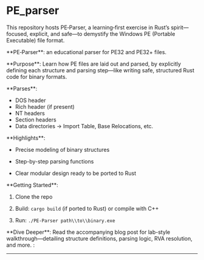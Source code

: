 # PE\_parser

This repository hosts PE‑Parser, a learning‑first exercise in Rust’s spirit—focused, explicit, and safe—to demystify the Windows PE (Portable Executable) file format.




\*\*PE‑Parser\*\*: an educational parser for PE32 and PE32+ files.  



 \*\*Purpose\*\*: Learn how PE files are laid out and parsed, by explicitly defining each structure and parsing step—like writing safe, structured Rust code for binary formats.  


\*\*Parses\*\*:
 - DOS header  
 - Rich header (if present)  
 - NT headers  
 - Section headers  
 - Data directories → Import Table, Base Relocations, etc.  

 \*\*Highlights\*\*:

 - Precise modeling of binary structures  

- Step-by-step parsing functions  

 - Clear modular design ready to be ported to Rust  



 \*\*Getting Started\*\*:

 1. Clone the repo  

 2. Build: `cargo build` (if ported to Rust) or compile with C++  

 3. Run: `./PE-Parser path\\to\\binary.exe`  



 \*\*Dive Deeper\*\*: Read the accompanying blog post for lab-style walkthrough—detailing structure definitions, parsing logic, RVA resolution, and more. :



---




